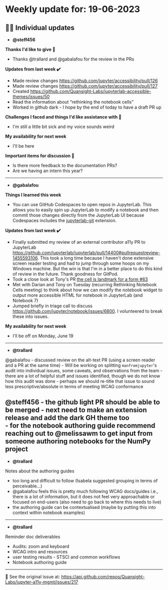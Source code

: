 # Weekly update for: 19-06-2023

## :singer: Individual updates

- **@steff456** 

 **Thanks I'd like to give 🙌**
- Thanks @trallard and @gabalafou for the review in the PRs

**Updates from last week :heavy_check_mark:**
- Made review changes https://github.com/jupyter/accessibility/pull/126
- Made review changes https://github.com/jupyter/accessibility/pull/127
- Created https://github.com/Quansight-Labs/jupyterlab-accessible-themes/issues/50
- Read the information about “rethinking the notebook cells”
- Worked in github dark - I hope by the end of today to have a draft PR up

**Challenges I faced and things I'd like assistance with 🙏**
- I'm still a little bit sick and my voice sounds weird

**My availability for next week**
- I'll be here

**Important items for discussion 💬**
- Is there more feedback to the documentation PRs? 
- Are we having an intern this year? 
---

- **@gabalafou** 

 **Things I learned this week**
- You can use GitHub Codespaces to open repos in JupyterLab. This allows you to easily spin up JupyterLab to modify a notebook and then commit those changes directly from the JupyterLab UI because Codespaces includes the [jupyterlab-git](https://github.com/jupyterlab/jupyterlab-git) extension.

**Updates from last week :heavy_check_mark:**
- Finally submitted my review of an external contributor a11y PR to JupyterLab https://github.com/jupyterlab/jupyterlab/pull/14400#pullrequestreview-1455593106. This took a long time because I haven't done extensive screen reader testing and had to jump through some hoops on my Windows machine. But the win is that I'm in a better place to do this kind of review in the future. Thank goodness for GitPod.
- Took a close look at Tony's PR [the cell is landmark for a form #63](https://github.com/Iota-School/notebooks-for-all/pull/63)
- Met with Darian and Tony on Tuesday (recurring Rethinking Notebook Cells meeting) to think about how we can modify the notebook widget to output more accessible HTML for notebook in JupyterLab (and Notebook 7)
- Jumped briefly in triage call to discuss https://github.com/jupyter/notebook/issues/6800. I volunteered to break these into issues.

**My availability for next week**
- I'll be off on Monday, June 19 
---

- **@trallard** 

 @gabalafou 
	- discussed review on the alt-text PR (using a screen reader and a PR at the same time)
	- Will be working on splitting `manfromjupyter`'s audit into individual issues, some caveats, and observations from the team
	  - there are a lot of helpful stuff and issues identified, though we do not know how this audit was done 
	  - perhaps we should re-title that issue to sound less prescriptive/absolute in terms of meeting WCAG conformance 

@steff456 
	- the github light PR should be able to be merged
	- next need to make an extension release and add the dark GH theme too  	
	- for the notebook authoring guide recommend reaching out to @melissawm to get input from someone authoring notebooks for the NumPy project 
---

- **@trallard** 

 Notes about the authoring guides

- too long and difficult to follow (Isabela suggested grouping in terms of perceivable...)
- @gabalafou feels this is pretty much following WCAG docs/guides i.e., there is a lot of information, but it does not feel very approachable or focused on end-users (also need to go back to where this needs to live)
- the authoring guide can be contextualised (maybe by putting this into context within notebook examples) 
---

- **@trallard** 

 Reminder doc deliverables

- Audits: zoom and keyboard
- WCAG intro and resources
- user testing results - STSCI and common workflows 
- Notebook authoring guide 
---


:link: See the original issue at: <https://api.github.com/repos/Quansight-Labs/jupyter-a11y-mgmt/issues/217>

